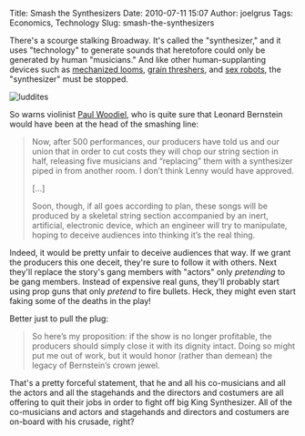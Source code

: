 Title: Smash the Synthesizers
Date: 2010-07-11 15:07
Author: joelgrus
Tags: Economics, Technology
Slug: smash-the-synthesizers

There's a scourge stalking Broadway. It's called the "synthesizer," and
it uses "technology" to generate sounds that heretofore could only be
generated by human "musicians." And like other human-supplanting devices
such as [mechanized looms](http://en.wikipedia.org/wiki/Luddite), [grain
threshers](http://en.wikipedia.org/wiki/Threshing_machine#Early_social_impacts),
and [sex robots](http://news.cnet.com/8301-17938_105-10432597-1.html),
the "synthesizer" must be stopped.

![](https://joelgrus.com/wp-content/uploads/2010/07/luddites-300x287.jpg "luddites")

So warns violinist [Paul
Woodiel](http://www.nytimes.com/2010/07/11/opinion/11woodiel.html), who
is quite sure that Leonard Bernstein would have been at the head of the
smashing line:

> Now, after 500 performances, our producers have told us and our union
> that in order to cut costs they will chop our string section in half,
> releasing five musicians and “replacing” them with a synthesizer piped
> in from another room. I don’t think Lenny would have approved.
>
> [...]
>
> Soon, though, if all goes according to plan, these songs will be
> produced by a skeletal string section accompanied by an inert,
> artificial, electronic device, which an engineer will try to
> manipulate, hoping to deceive audiences into thinking it’s the real
> thing.

Indeed, it would be pretty unfair to deceive audiences that way. If we
grant the producers this one deceit, they're sure to follow it with
others. Next they'll replace the story's gang members with "actors" only
*pretending* to be gang members. Instead of expensive real guns, they'll
probably start using prop guns that only *pretend* to fire bullets.
Heck, they might even start faking some of the deaths in the play!

Better just to pull the plug:

> So here’s my proposition: if the show is no longer profitable, the
> producers should simply close it with its dignity intact. Doing so
> might put me out of work, but it would honor (rather than demean) the
> legacy of Bernstein’s crown jewel.

That's a pretty forceful statement, that he and all his co-musicians and
all the actors and all the stagehands and the directors and costumers
are all offering to quit their jobs in order to fight off big King
Synthesizer. All of the co-musicians and actors and stagehands and
directors and costumers are on-board with his crusade, right?
